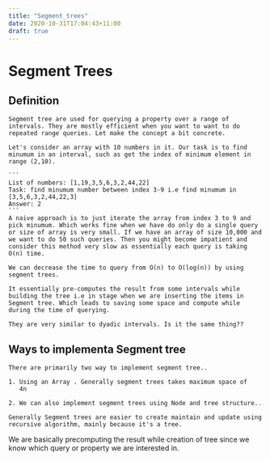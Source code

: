 ```yaml
---
title: "Segment_trees"
date: 2020-10-31T17:04:43+11:00
draft: true
---
```


# Segment Trees #

## Definition ##

    Segment tree are used for querying a property over a range of intervals. They are mostly efficient when you want to want to do repeated range queries. Let make the concept a bit concrete.

    Let's consider an array with 10 numbers in it. Our task is to find minumum in an interval, such as get the index of minimum element in range (2,10). 

    ```
    List of numbers: [1,19,3,5,6,3,2,44,22]
    Task: find minumum number between index 3-9 i.e find minumum in [3,5,6,3,2,44,22,3]
    Answer: 2
    ```
    A naive approach is to just iterate the array from index 3 to 9 and pick minumum. Which works fine when we have do only do a single query or size of array is very small. If we have an array of size 10,000 and we want to do 50 such queries. Then you might become impatient and consider this method very slow as essentially each query is taking O(n) time.

    We can decrease the time to query from O(n) to O(log(n)) by using segment trees.

    It essentially pre-computes the result from some intervals while building the tree i.e in stage when we are inserting the items in Segment tree. Which leads to saving some space and compute while during the time of querying.

    They are very similar to dyadic intervals. Is it the same thing??

## Ways to implementa Segment tree ##

    There are primarily two way to implement segment tree..

    1. Using an Array . Generally segment trees takes maximum space of
       4n

    2. We can also implement segment trees using Node and tree structure..

    Generally Segment trees are easier to create maintain and update using recursive algorithm, mainly because it's a tree.

We are basically precomputing the result while creation of tree since we know which query or property we are interested in.

